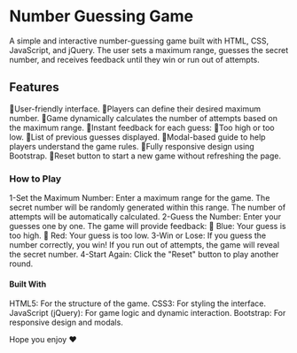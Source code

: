 # Number Guessing Game

A simple and interactive number-guessing game built with HTML, CSS, JavaScript, and jQuery. The user sets a maximum range, guesses the secret number, and receives feedback until they win or run out of attempts.

## Features

💠User-friendly interface.
💠Players can define their desired maximum number.
💠Game dynamically calculates the number of attempts based on the maximum range.
💠Instant feedback for each guess:
🔵Too high or too low.
🔵List of previous guesses displayed.
💠Modal-based guide to help players understand the game rules.
💠Fully responsive design using Bootstrap.
💠Reset button to start a new game without refreshing the page.

### How to Play

1-Set the Maximum Number:
Enter a maximum range for the game.
The secret number will be randomly generated within this range.
The number of attempts will be automatically calculated.
2-Guess the Number:
Enter your guesses one by one.
The game will provide feedback:
🔵 Blue: Your guess is too high.
🔴 Red: Your guess is too low.
3-Win or Lose:
If you guess the number correctly, you win!
If you run out of attempts, the game will reveal the secret number.
4-Start Again:
Click the "Reset" button to play another round.

#### Built With

HTML5: For the structure of the game.
CSS3: For styling the interface.
JavaScript (jQuery): For game logic and dynamic interaction.
Bootstrap: For responsive design and modals.

Hope you enjoy ❤️
